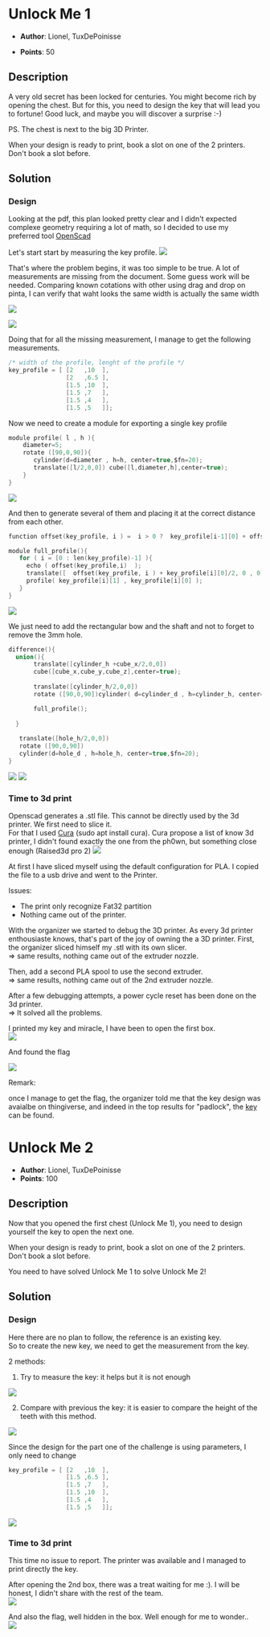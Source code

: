 
# Unlock Me 1

 
* **Author**: Lionel, TuxDePoinisse

* **Points**: 50
 
## Description
 
A very old secret has been locked for centuries. You might become rich by opening the chest. But for this, you need to design the key that will lead you to fortune! 
Good luck, and maybe you will discover a surprise :-)
 
PS. The chest is next to the big 3D Printer.

When your design is ready to print, book a slot on one of the 2 printers. Don't book a slot before.

 

## Solution

 ###  Design
 
Looking at the pdf, this plan looked pretty clear and I didn't expected complexe geometry requiring a lot of math, so I decided to use my preferred tool [OpenScad](https://openscad.org/)

Let's start start by measuring the key profile. 
![](img/keydesign.png) 

That's where the problem begins, it was too simple to be true. A lot of measurements are missing from the document. Some guess work will be needed.
Comparing known cotations with other using drag and drop on pinta, I can verify that waht looks the same width is actually the same width  
  
  ![](img/measure.png) 

  ![](img/measure2.png) 
  
Doing that for all the missing measurement, I manage to get the following measurements.  
  
  

```c
/* width of the profile, lenght of the profile */ 
key_profile = [ [2   ,10  ],
                [2   ,6.5 ],
                [1.5 ,10  ],
                [1.5 ,7   ],
                [1.5 ,4   ],
                [1.5 ,5   ]];
``` 
 
 
Now we need to create a module for exporting a single key profile 

```c
module profile( l , h ){
    diameter=5;
    rotate ([90,0,90]){
       cylinder(d=diameter , h=h, center=true,$fn=20);
       translate([l/2,0,0]) cube([l,diameter,h],center=true);
    }
}
``` 

 ![](img/single_1.png)

And then to generate several of them and placing it at the correct distance from each other.

 ```c
 function offset(key_profile, i ) =  i > 0 ?  key_profile[i-1][0] + offset(key_profile, i-1 )  : 0;
 
 module full_profile(){
    for ( i = [0 : len(key_profile)-1] ){    
      echo ( offset(key_profile,i)  );
      translate([  offset(key_profile, i ) + key_profile[i][0]/2, 0 , 0]) 
      profile( key_profile[i][1] , key_profile[i][0] );
    }
}
``` 

 ![](img/profile_1.png)
 
We just need to add the rectangular bow and the shaft and not to forget to remove the 3mm hole.

 ```c
difference(){
   union(){
        translate([cylinder_h +cube_x/2,0,0])
        cube([cube_x,cube_y,cube_z],center=true);
        
        translate([cylinder_h/2,0,0])
        rotate ([90,0,90])cylinder( d=cylinder_d , h=cylinder_h, center=true,$fn=20);

        full_profile();
      
   } 
   
    translate([hole_h/2,0,0])
    rotate ([90,0,90])
    cylinder(d=hole_d , h=hole_h, center=true,$fn=20);
}
```

 ![](img/key_face1.png)
 ![](img/key1.png)
 
 
 ###  Time to 3d print
 
Openscad generates a .stl file. This cannot be directly used by the 3d printer. We first need to slice it.  
 For that I used [Cura](https://ultimaker.com/fr/software/ultimaker-cura) (sudo apt install cura). Cura propose a list of know 3d printer, I didn't found exactly the one from the ph0wn, but something close enough (Raised3d pro 2)
 ![](img/3d_printer.png)
 
 At first I have sliced myself using the default configuration for PLA. I copied the file to a usb drive and went to the Printer.

 Issues: 
- The print only recognize Fat32 partition  
- Nothing came out of the printer.  

With the organizer we started to debug the 3D printer. As every 3d printer enthousiaste knows, that's part of the joy of owning the a 3D printer. 
First, the organizer sliced himself my .stl with its own slicer.  
=> same results, nothing came out of the extruder nozzle.

Then, add a second PLA spool to use the second extruder.  
=> same results, nothing came out of the 2nd extruder nozzle.

After a few debugging attempts, a power cycle reset has been done on the 3d printer.  
=> It solved all the problems.
 
 
I printed my key and miracle, I have been to open the first box.  
 ![](img/box1.png)
 
And found the flag  

![](img/flag1.png) 

Remark:  
  
 once I manage to get the flag, the organizer told me that the key design was avaialbe on thingiverse, and indeed in the top results for "padlock", the [key](https://www.thingiverse.com/thing:27205) can be found.

# Unlock Me 2


* **Author**: Lionel, TuxDePoinisse
* **Points**: 100


## Description

Now that you opened the first chest (Unlock Me 1), you need to design yourself the key to open the next one.

When your design is ready to print, book a slot on one of the 2 printers. Don't book a slot before.

 
You need to have solved Unlock Me 1 to solve Unlock Me 2!



## Solution

 ###  Design
 
 Here there are no plan to follow, the reference is an existing key.  
 So to create the new key, we need to get the measurement from the key.  
     
 2 methods:  
1.  Try to measure the key: it helps but it is not enough  
 
 ![](img/measure_key.png) 
 
2.  Compare with previous the key: it is easier to compare the height of the teeth with this method.  
 
 ![](img/compare_key.png) 
 
 Since the design for the part one of the challenge is using parameters, I only need to change
 
```c
key_profile = [ [2   ,10  ],
                [1.5 ,6.5 ],
                [1.5 ,7   ],
                [1.5 ,10  ],
                [1.5 ,4   ],
                [1.5 ,5   ]];
``` 


 ![](img/key2_face.png) 
 
  ###  Time to 3d print
 This time no issue to report. The printer was available and I managed to print directly the key.  
   
After opening the 2nd box, there was a treat waiting for me :). I will be honest, I didn't share with the rest of the team.  
 ![](img/Box2.png) 
 
And also the flag, well hidden in the box. Well enough for me to wonder..  
 ![](img/flag2.png)
